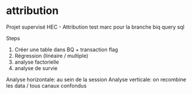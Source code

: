 # attribution
Projet supervisé HEC - Attribution
test marc pour la branche biq query sql

Steps
1) Créer une table dans BQ + transaction flag 
2) Régression (linéaire / multiple)
3) analyse factorielle
4) analyse de survie

Analyse horizontale: au sein de la session
Analyse verticale: on recombine les data / tous canaux confondus

